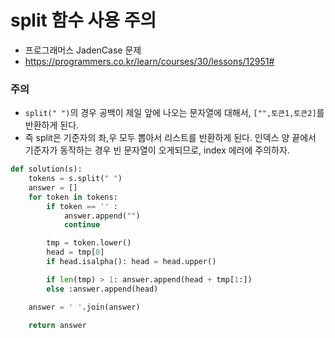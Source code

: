 # split 함수 사용 주의

- 프로그래머스 JadenCase 문제
- https://programmers.co.kr/learn/courses/30/lessons/12951#

### 주의

- `split(" ")`의 경우 공백이 제일 앞에 나오는 문자열에 대해서, `["",토큰1,토큰2]`를 반환하게 된다.
- 즉 split은 기준자의 좌,우 모두 뽑아서 리스트를 반환하게 된다. 인덱스 양 끝에서 기준자가 동작하는 경우 빈 문자열이 오게되므로, index 에러에 주의하자.

```python
def solution(s):
    tokens = s.split(" ")
    answer = []
    for token in tokens:
        if token == '' :
            answer.append("")
            continue

        tmp = token.lower()
        head = tmp[0]
        if head.isalpha(): head = head.upper()

        if len(tmp) > 1: answer.append(head + tmp[1:])
        else :answer.append(head)

    answer = ' '.join(answer)

    return answer
```
